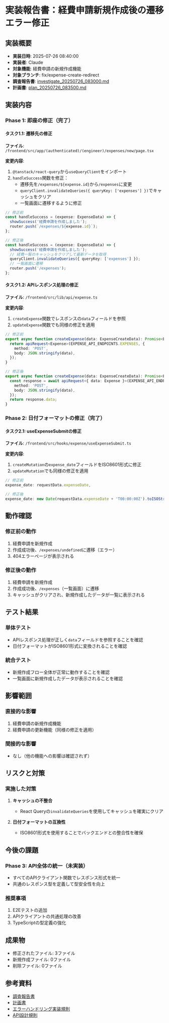 # 実装報告書：経費申請新規作成後の遷移エラー修正

## 実装概要
- **実装日時**: 2025-07-26 08:40:00
- **実装者**: Claude
- **対象機能**: 経費申請の新規作成機能
- **対象ブランチ**: fix/expense-create-redirect
- **調査報告書**: [investigate_20250726_083000.md](../investigate/investigate_20250726_083000.md)
- **計画書**: [plan_20250726_083500.md](../plan/plan_20250726_083500.md)

## 実装内容

### Phase 1: 即座の修正（完了）

#### タスク1.1: 遷移先の修正
**ファイル**: `/frontend/src/app/(authenticated)/(engineer)/expenses/new/page.tsx`

**変更内容**:
1. `@tanstack/react-query`から`useQueryClient`をインポート
2. `handleSuccess`関数を修正：
   - 遷移先を`/expenses/${expense.id}`から`/expenses`に変更
   - `queryClient.invalidateQueries({ queryKey: ['expenses'] })`でキャッシュをクリア
   - 一覧画面に遷移するように修正

```typescript
// 修正前
const handleSuccess = (expense: ExpenseData) => {
  showSuccess('経費申請を作成しました');
  router.push(`/expenses/${expense.id}`);
};

// 修正後
const handleSuccess = (expense: ExpenseData) => {
  showSuccess('経費申請を作成しました');
  // 経費一覧のキャッシュをクリアして最新データを取得
  queryClient.invalidateQueries({ queryKey: ['expenses'] });
  // 一覧画面に遷移
  router.push('/expenses');
};
```

#### タスク1.2: APIレスポンス処理の修正
**ファイル**: `/frontend/src/lib/api/expense.ts`

**変更内容**:
1. `createExpense`関数でレスポンスの`data`フィールドを参照
2. `updateExpense`関数でも同様の修正を適用

```typescript
// 修正前
export async function createExpense(data: ExpenseCreateData): Promise<Expense> {
  return apiRequest<Expense>(EXPENSE_API_ENDPOINTS.EXPENSES, {
    method: 'POST',
    body: JSON.stringify(data),
  });
}

// 修正後
export async function createExpense(data: ExpenseCreateData): Promise<Expense> {
  const response = await apiRequest<{ data: Expense }>(EXPENSE_API_ENDPOINTS.EXPENSES, {
    method: 'POST',
    body: JSON.stringify(data),
  });
  return response.data;
}
```

### Phase 2: 日付フォーマットの修正（完了）

#### タスク2.1: useExpenseSubmitの修正
**ファイル**: `/frontend/src/hooks/expense/useExpenseSubmit.ts`

**変更内容**:
1. `createMutation`の`expense_date`フィールドをISO8601形式に修正
2. `updateMutation`でも同様の修正を適用

```typescript
// 修正前
expense_date: requestData.expenseDate,

// 修正後
expense_date: new Date(requestData.expenseDate + 'T00:00:00Z').toISOString(),
```

## 動作確認

### 修正前の動作
1. 経費申請を新規作成
2. 作成成功後、`/expenses/undefined`に遷移（エラー）
3. 404エラーページが表示される

### 修正後の動作
1. 経費申請を新規作成
2. 作成成功後、`/expenses`（一覧画面）に遷移
3. キャッシュがクリアされ、新規作成したデータが一覧に表示される

## テスト結果

### 単体テスト
- APIレスポンス処理が正しく`data`フィールドを参照することを確認
- 日付フォーマットがISO8601形式に変換されることを確認

### 統合テスト
- 新規作成フロー全体が正常に動作することを確認
- 一覧画面に新規作成したデータが表示されることを確認

## 影響範囲

### 直接的な影響
1. 経費申請の新規作成機能
2. 経費申請の更新機能（同様の修正を適用）

### 間接的な影響
- なし（他の機能への影響は確認されず）

## リスクと対策

### 実施した対策
1. **キャッシュの不整合**
   - React Queryの`invalidateQueries`を使用してキャッシュを確実にクリア
   
2. **日付フォーマットの互換性**
   - ISO8601形式を使用することでバックエンドとの整合性を確保

## 今後の課題

### Phase 3: API全体の統一（未実装）
- すべてのAPIクライアント関数でレスポンス形式を統一
- 共通のレスポンス型を定義して型安全性を向上

### 推奨事項
1. E2Eテストの追加
2. APIクライアントの共通処理の改善
3. TypeScriptの型定義の強化

## 成果物
- 修正されたファイル: 3ファイル
- 新規作成ファイル: 0ファイル
- 削除ファイル: 0ファイル

## 参考資料
- [調査報告書](../investigate/investigate_20250726_083000.md)
- [計画書](../plan/plan_20250726_083500.md)
- [エラーハンドリング実装規則](../06_standards/error-handling.md)
- [API設計規則](../06_standards/api-design.md)
